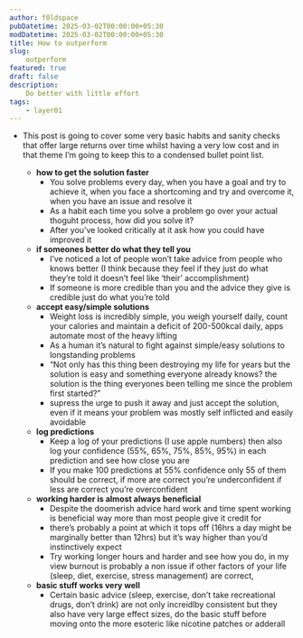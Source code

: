 ```yaml
---
author: f0ldspace
pubDatetime: 2025-03-02T00:00:00+05:30
modDatetime: 2025-03-02T00:00:00+05:30
title: How to outperform
slug: 
    outperform
featured: true
draft: false
description:
    Do better with little effort
tags:
    - layer01
---
```


- This post is going to cover  some very basic habits and sanity checks that offer large returns over  time whilst having a very low cost and in that theme I’m going to keep  this to a condensed bullet point list. 

  

  - **how to get the solution faster**
    - You solve problems every day, when you have a goal and try to  achieve it, when you face a shortcoming and try and overcome it, when  you have an issue and resolve it
    - As a habit each time you solve a problem go over your actual thoguht process, how did you solve it?
    - After you’ve looked critically at it ask how you could have improved it
  - **if someones better do what they tell you**
    - I’ve noticed a lot of people won’t take advice from people who  knows better (I think because they feel if they just do what they’re  told it doesn’t feel like ‘their’ accomplishment)
    - If someone is more credible than you and the advice they give is credible just do what you’re told
  - **accept easy/simple solutions**
    - Weight loss is incredibly simple, you weigh yourself daily, count your calories and maintain a deficit of 200-500kcal daily, apps  automate most of the heavy lifting
    - As a human it’s natural to fight against simple/easy solutions to longstanding problems
    - “Not only has this thing been destroying my life for years but  the solution is easy and something everyone already knows? the solution  is the thing everyones been telling me since the problem first started?”
    - supress the urge to push it away and just accept the solution,  even if it means your problem was mostly self inflicted and easily  avoidable
  - **log predictions**
    - Keep a log of your predictions (I use apple numbers) then also  log your confidence (55%, 65%, 75%, 85%, 95%) in each prediction and see how close you are
    - If you make 100 predictions at 55% confidence only 55 of them  should be correct, if more are correct you’re underconfident if less are correct you’re overconfident
  - **working harder is almost always beneficial**
    - Despite the doomerish advice hard work and time spent working is beneficial way more than most people give it credit for
    - there’s probably a point at which it tops off (16hrs a day might  be marginally better than 12hrs) but it’s way higher than you’d  instinctively expect
    - Try working longer hours and harder and see how you do, in my  view burnout is probably a non issue if other factors of your life  (sleep, diet, exercise, stress management) are correct,
  - **basic stuff works very well**
    - Certain basic advice (sleep, exercise, don’t take  recreational drugs, don’t drink) are not only increidlby consistent but  they also have very large effect sizes, do the basic stuff before moving onto the more esoteric like nicotine patches or adderall
